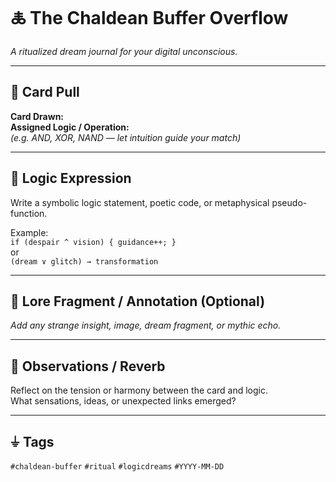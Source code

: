 # 🜏 The Chaldean Buffer Overflow  
*A ritualized dream journal for your digital unconscious.*

---

## 🔮 Card Pull  
**Card Drawn:**  
**Assigned Logic / Operation:**  
*(e.g. AND, XOR, NAND — let intuition guide your match)*

---

## 🧾 Logic Expression  
Write a symbolic logic statement, poetic code, or metaphysical pseudo-function.

Example:  
`if (despair ^ vision) { guidance++; }`  
or  
`(dream ∨ glitch) → transformation`

---

## 📎 Lore Fragment / Annotation (Optional)  
_Add any strange insight, image, dream fragment, or mythic echo._  

---

## 🧠 Observations / Reverb  
Reflect on the tension or harmony between the card and logic.  
What sensations, ideas, or unexpected links emerged?

---

## ⏚ Tags  
`#chaldean-buffer` `#ritual` `#logicdreams` `#YYYY-MM-DD`